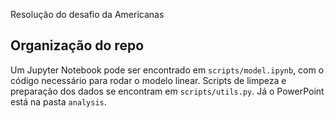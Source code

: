 Resolução do desafio da Americanas

## Organização do repo

Um Jupyter Notebook pode ser encontrado em `scripts/model.ipynb`, com o código necessário para rodar o modelo linear.
Scripts de limpeza e preparação dos dados se encontram em `scripts/utils.py`.
Já o PowerPoint está na pasta `analysis`.